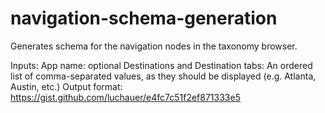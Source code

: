 navigation-schema-generation
============================

Generates schema for the navigation nodes in the taxonomy browser.

Inputs:
    App name: optional
    Destinations and Destination tabs: An ordered list of comma-separated values, as they should be displayed (e.g. Atlanta, Austin, etc.)
Output format: https://gist.github.com/luchauer/e4fc7c51f2ef871333e5
